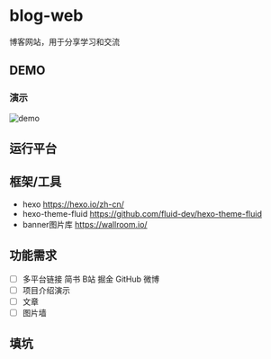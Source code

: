 # blog-web
博客网站，用于分享学习和交流

## DEMO
### 演示
![demo]()

## 运行平台


## 框架/工具
- hexo https://hexo.io/zh-cn/
- hexo-theme-fluid https://github.com/fluid-dev/hexo-theme-fluid
- banner图片库 https://wallroom.io/


## 功能需求
- [ ] 多平台链接 简书 B站 掘金 GitHub 微博
- [ ] 项目介绍演示
- [ ] 文章
- [ ] 图片墙

## 填坑
